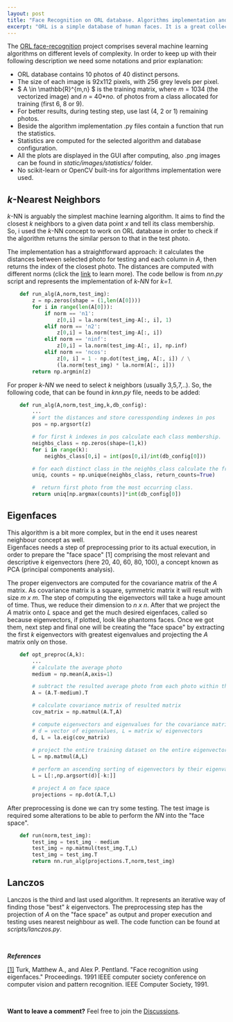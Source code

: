 ```yaml
---
layout: post
title: "Face Recognition on ORL database. Algorithms implementation and analysis."
excerpt: "ORL is a simple database of human faces. It is a great collection of data to test some recognition algorithms on and analyze their performance."
---
```


The [ORL face-recognition](https://github.com/lucianodainic/face-recognition) project comprises several machine learning algorithms on different levels of complexity. In order to keep up with their following description we need some notations and prior explanation:

- ORL database contains 10 photos of 40 distinct persons.
- The size of each image is 92x112 pixels, with 256 grey levels per pixel.
- $ A \in \mathbb{R}^{m,n} $ is the training matrix, where _m_ = 1034 (the vectorized image) and _n_ = 40*_no._ of photos from a class allocated for training (first 6, 8 or 9).
- For better results, during testing step, use last (4, 2 or 1) remaining photos.
- Beside the algorithm implementation .py files contain a function that run the statistics.
- Statistics are computed for the selected algorithm and database configuration.
- All the plots are displayed in the GUI after computing, also .png images can be found in _static/images/statistics/_ folder.
- No scikit-learn or OpenCV built-ins for algorithms implementation were used.

## _k_-Nearest Neighbors

_k_-NN is arguably the simplest machine learning algorithm. It aims to find the closest _k_ neighbors to a given data point _x_ and tell its class membership.  So, i used the _k_-NN concept to work on ORL database in order to check if the algorithm returns the similar person to that in the test photo.

The implementation has a straightforward approach: it calculates the distances between selected photo for testing and each column in _A_, then returns the index of the closest photo.
The distances are computed with different norms (click the [link](https://lucianodainic.github.io/2022/06/12/vector-norms.html) to learn more).
The code bellow is from _nn.py_ script and represents the implementation of _k-NN_ for _k=1_.

~~~python
    def run_alg(A,norm,test_img):
        z = np.zeros(shape = (1,len(A[0])))
        for i in range(len(A[0])):  
            if norm == 'n1':
                z[0,i] = la.norm(test_img-A[:, i], 1)
            elif norm == 'n2':
                z[0,i] = la.norm(test_img-A[:, i])
            elif norm == 'ninf':
                z[0,i] = la.norm(test_img-A[:, i], np.inf)
            elif norm == 'ncos':
                z[0, i] = 1 - np.dot(test_img, A[:, i]) / \
                (la.norm(test_img) * la.norm(A[:, i]))
        return np.argmin(z)
~~~

For proper _k-NN_ we need to select _k_ neighbors (usually 3,5,7,..). So, the following code, that can be found in _knn.py_ file, needs to be added:

~~~python
    def run_alg(A,norm,test_img,k,db_config):
        ...
        # sort the distances and store coressponding indexes in pos
        pos = np.argsort(z)

        # for first k indexes in pos calculate each class membership.
        neighbs_class = np.zeros(shape=(1,k))
        for i in range(k):
            neighbs_class[0,i] = int(pos[0,i]/int(db_config[0]))

        # for each distinct class in the neighbs_class calculate the frequency.
        uniq, counts = np.unique(neighbs_class, return_counts=True)

        #  return first photo from the most occurring class.
        return uniq[np.argmax(counts)]*int(db_config[0])
~~~

## Eigenfaces

This algorithm is a bit more complex, but in the end it uses nearest neighbour concept as well.  
Eigenfaces needs a step of preprocessing prior to its actual execution, in order to prepare the "face space" [1] comprising the most relevant and descriptive _k_ eigenvectors (here 20, 40, 60, 80, 100), a concept known as PCA
(principal components analysis).

The proper eigenvectors are computed for the covariance matrix of the _A_ matrix. As covariance matrix is a square, symmetric matrix it will result with size _m x m_. The step of computing the eigenvectors will take a huge amount of time. Thus, we reduce their dimension to _n x n_. After that we project the _A_ matrix onto _L_ space and get the much desired eigenfaces, called so because eigenvectors, if plotted, look like phantoms faces. Once we got them, next step and final one will be creating the "face space" by extracting the first _k_ eigenvectors with greatest eigenvalues and projecting the _A_ matrix only on those.

~~~python
    def opt_preproc(A,k):
        ...
        # calculate the average photo
        medium = np.mean(A,axis=1)

        # subtract the resulted average photo from each photo within the training dataset 
        A = (A.T-medium).T

        # calculate covariance matrix of resulted matrix 
        cov_matrix = np.matmul(A.T,A)

        # compute eigenvectors and eigenvalues for the covariance matrix
        # d = vector of eigenvalues, L = matrix w/ eigenvectors
        d, L = la.eig(cov_matrix)
        
        # project the entire training dataset on the entire eigenvectors space
        L = np.matmul(A,L)

        # perform an ascending sorting of eigenvectors by their eigenvalues and extract the last k ones backwards
        L = L[:,np.argsort(d)[-k:]]

        # project A on face space
        projections = np.dot(A.T,L)
~~~

After preprocessing is done we can try some testing. The test image is required some alterations to be able to perform the _NN_ into the "face space".

~~~python
    def run(norm,test_img):
        test_img = test_img - medium
        test_img = np.matmul(test_img.T,L)
        test_img = test_img.T
        return nn.run_alg(projections.T,norm,test_img)
~~~

## Lanczos

Lanczos is the third and last used algorithm. It represents an iterative way of finding those "best" _k_ eigenvectors. The preprocessing step has the projection of _A_ on the "face space" as output and proper execution and testing uses nearest neighbour as well. The code function can be found at _scripts/lanczos.py_.

&nbsp;

___References___

[[1]](https://www.cin.ufpe.br/~rps/Artigos/Face%20Recognition%20Using%20Eigenfaces.pdf) Turk, Matthew A., and Alex P. Pentland. "Face recognition using eigenfaces." Proceedings. 1991 IEEE computer society conference on computer vision and pattern recognition. IEEE Computer Society, 1991.

&nbsp;

__Want to leave a comment?__ Feel free to join the [Discussions](https://github.com/lucianodainic/face-recognition/discussions/1).
